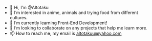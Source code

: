 - 👋 Hi, I’m @Altotaku
- 👀 I’m interested in anime, animals and trying food from different cultures.
- 🌱 I’m currently learning Front-End Development!
- 💞️ I’m looking to collaborate on any projects that help me learn more.
- 📫 How to reach me, my email is altotakuu@yahoo.com

<!---
Altotaku/Altotaku is a ✨ special ✨ repository because its `README.md` (this file) appears on your GitHub profile.
You can click the Preview link to take a look at your changes.
--->
